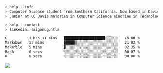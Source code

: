 ````bash
> help --info
> Computer Science student from Southern California. Now based in Davis, CA.
> Junior at UC Davis majoring in Computer Science minoring in Technology Management.
````

````bash
> help --contact
> linkedin: saigonuguntla
````

<!--START_SECTION:waka-->

```txt
C          3 hrs 11 mins   ███████████████████░░░░░░   75.66 %
Markdown   55 mins         █████▒░░░░░░░░░░░░░░░░░░░   21.92 %
Makefile   5 mins          ▓░░░░░░░░░░░░░░░░░░░░░░░░   02.35 %
Bash       0 secs          ░░░░░░░░░░░░░░░░░░░░░░░░░   00.07 %
D          0 secs          ░░░░░░░░░░░░░░░░░░░░░░░░░   00.00 %
```

<!--END_SECTION:waka-->

![](https://komarev.com/ghpvc/?username=saigonu&color=6A8AFF)